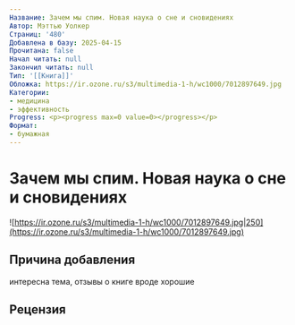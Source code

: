 ```yaml
---
Название: Зачем мы спим. Новая наука о сне и сновидениях
Автор: Мэттью Уолкер
Страниц: '480'
Добавлена в базу: 2025-04-15
Прочитана: false
Начал читать: null
Закончил читать: null
Тип: '[[Книга]]'
Обложка: https://ir.ozone.ru/s3/multimedia-1-h/wc1000/7012897649.jpg
Категории:
- медицина
- эффективность
Progress: <p><progress max=0 value=0></progress></p>
Формат:
- бумажная
---
```

# Зачем мы спим. Новая наука о сне и сновидениях

![https://ir.ozone.ru/s3/multimedia-1-h/wc1000/7012897649.jpg|250](https://ir.ozone.ru/s3/multimedia-1-h/wc1000/7012897649.jpg)

## Причина добавления

интересна тема, отзывы о книге вроде хорошие

## Рецензия